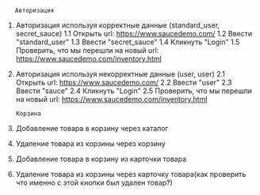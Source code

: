        Авторизация
1. Авторизация используя корректные данные (standard_user, secret_sauce)
 1.1 Открыть url: https://www.saucedemo.com/
 1.2 Ввести "standard_user"
 1.3 Ввести "secret_sauce"
 1.4 Кликнуть "Login"
 1.5 Проверить, что мы перешли на новый url: https://www.saucedemo.com/inventory.html

2. Авторизация используя некорректные данные (user, user)
 2.1 Открыть url: https://www.saucedemo.com/
 2.2 Ввести "user"
 2.3 Ввести "sauce"
 2.4 Кликнуть "Login"
 2.5 Проверить, что мы перешли на новый url: https://www.saucedemo.com/inventory.html

       Корзина

3. Добавление товара в корзину через каталог
4. Удаление товара из корзины через корзину
5. Добавление товара в корзину из карточки товара
6. Удаление товара из корзины через карточку товара(как проверить что именно с этой кнопки был удален товар?)